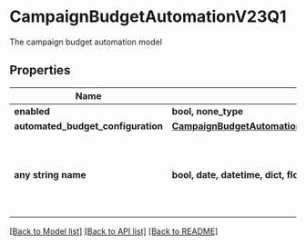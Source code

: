 # CampaignBudgetAutomationV23Q1

The campaign budget automation model

## Properties
Name | Type | Description | Notes
------------ | ------------- | ------------- | -------------
**enabled** | **bool, none_type** |  | [optional] 
**automated_budget_configuration** | [**CampaignBudgetAutomationV23Q1AutomatedBudgetConfiguration**](CampaignBudgetAutomationV23Q1AutomatedBudgetConfiguration.md) |  | [optional] 
**any string name** | **bool, date, datetime, dict, float, int, list, str, none_type** | any string name can be used but the value must be the correct type | [optional]

[[Back to Model list]](../README.md#documentation-for-models) [[Back to API list]](../README.md#documentation-for-api-endpoints) [[Back to README]](../README.md)


